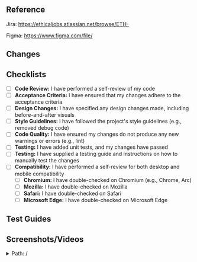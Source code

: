 ## Reference

Jira: https://ethicaljobs.atlassian.net/browse/ETH-<!-- Ticket number -->

Figma: https://www.figma.com/file/<!-- Node -->

<!-- Add any additional references here -->

## Changes

<!-- Please provide a concise summary of the changes made in this pull request and their relation to any relevant issue. -->

## Checklists

- [ ] **Code Review:** I have performed a self-review of my code
- [ ] **Acceptance Criteria:** I have ensured that my changes adhere to the acceptance criteria
- [ ] **Design Changes:** I have specified any design changes made, including before-and-after visuals
- [ ] **Style Guidelines:** I have followed the project's style guidelines (e.g., removed debug code)
- [ ] **Code Quality:** I have ensured my changes do not produce any new warnings or errors (e.g., lint)
- [ ] **Testing:** I have added unit tests, and my changes have passed
- [ ] **Testing:** I have supplied a testing guide and instructions on how to manually test the changes
- [ ] **Compatibility:** I have performed a self-review for both desktop and mobile compatibility
    - [ ] **Chromium:** I have double-checked on Chromium (e.g., Chrome, Arc)
    - [ ] **Mozilla:** I have double-checked on Mozilla
    - [ ] **Safari:** I have double-checked on Safari
    - [ ] **Microsoft Edge:** I have double-checked on Microsoft Edge

## Test Guides

<!-- WIP -->

## Screenshots/Videos

<details>
<summary>Path: /<!-- Update path here --></summary>

| Before | After |
| --------- | --------- |
| <!-- Upload desktop before --> | <!-- Upload desktop after --> |
| <!-- Upload mobile before --> | <!-- Upload mobile after --> |
</details> 
